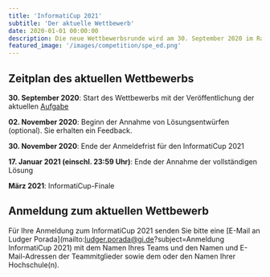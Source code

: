 ```yaml
---
title: 'InformatiCup 2021'
subtitle: 'Der aktuelle Wettbewerb'
date: 2020-01-01 00:00:00
description: Die neue Wettbewerbsrunde wird am 30. September 2020 im Rahmen der Jahrestagung der Gesellschaft für Informatik im Weizenbaum Institut in Berlin gestartet.
featured_image: '/images/competition/spe_ed.png'
---
```


## Zeitplan des aktuellen Wettbewerbs ##

**30\. September 2020**: Start des Wettbewerbs mit der Veröffentlichung der aktuellen [Aufgabe](/challenges/spe-ed)

**02\. November 2020**: Beginn der Annahme von Lösungsentwürfen (optional). Sie erhalten ein Feedback.

**30\. November 2020**: Ende der Anmeldefrist für den InformatiCup 2021

**17\. Januar 2021 (einschl. 23:59 Uhr)**: Ende der Annahme der vollständigen Lösung

**März 2021**: InformatiCup-Finale

## Anmeldung zum aktuellen Wettbewerb ##

Für Ihre Anmeldung zum InformatiCup 2021 senden Sie bitte eine [E-Mail an Ludger Porada](mailto:ludger.porada@gi.de?subject=Anmeldung InformatiCup 2021) mit dem Namen Ihres Teams und den Namen und E-Mail-Adressen der Teammitglieder sowie dem oder den Namen Ihrer Hochschule(n).

